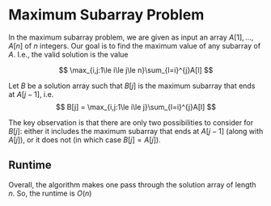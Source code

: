# Maximum Subarray Problem

In the maximum subarray problem, we are given as input an array $A[1],\dots,A[n]$ of $n$ integers. Our goal is to find the maximum value of any subarray of $A$. I.e., the valid solution is the value

$$
\max_{i,j:1\le i\le j\le n}\sum_{l=i}^{j}A[l]
$$

Let $B$ be a solution array such that $B[j]$ is the maximum subarray that ends at $A[j-1]$, i.e.
$$
B[j] = \max_{i,j:1\le i\le j}\sum_{l=i}^{j}A[l]
$$

The key observation is that there are only two possibilities to consider for $B[j]$: either it includes the maximum subarray that ends at $A[j−1]$ (along with $A[j]$), or it does not (in which case $B[j] = A[j]$).

## Runtime

Overall, the algorithm makes one pass through the solution array of length $n$. So, the runtime is $O(n)$
